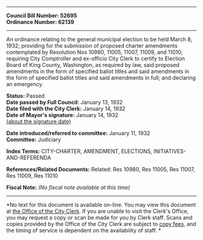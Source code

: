 * * * * *  
  
**Council Bill Number: [](#h0)[](#h2)52695**   
**Ordinance Number: 62139**  
  
* * * * *  
  
An ordinance relating to the general municipal election to be held March 8, 1932; providing for the submission of proposed charter amendments contemplated by Resolution Nos 10980, 11005, 11007, 11009, and 11010; requiring City Comptroller and ex-officio City Clerk to certify to Election Board of King County, Washington, as required by law, said proposed amendments in the form of specified ballot titles and said amendments in the form of specified ballot titles and said amendments in full; and declaring an emergency.  
  
**Status:** Passed   
**Date passed by Full Council:** January 13, 1932   
**Date filed with the City Clerk:** January 14, 1932   
**Date of Mayor's signature:** January 14, 1932   
[(about the signature date)](/~public/approvaldate.htm)   
  
  
**Date introduced/referred to committee:** January 11, 1932   
**Committee:** Judiciary   
  
**Index Terms:** CITY-CHARTER, AMENDMENT, ELECTIONS, INITIATIVES-AND-REFERENDA  
  
**References/Related Documents:** Related: Res 10980, Res 11005, Res 11007, Res 11009, Res 11010  
  
**Fiscal Note:** *(No fiscal note available at this time)*  
  
* * * * *  
  
*No text for this document is available on-line. You may view this document at [the Office of the City Clerk](http://www.seattle.gov/leg/clerk/contactUs.htm). If you are unable to visit the Clerk's Office, you may request a copy or scan be made for you by Clerk staff. Scans and copies provided by the Office of the City Clerk are subject to [copy fees](http://clerk.seattle.gov/~public/clerkfees.htm), and the timing of service is dependent on the availability of staff. *  
  
  
